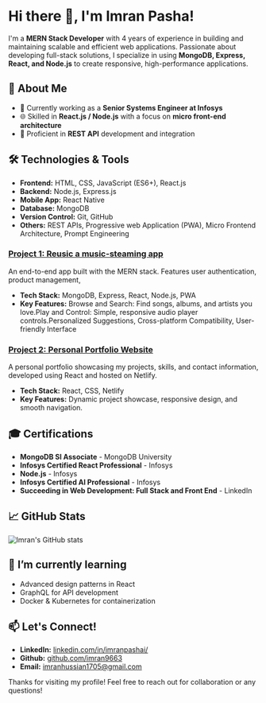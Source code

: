 # Hi there 👋, I'm Imran Pasha!

I'm a **MERN Stack Developer** with 4 years of experience in building and maintaining scalable and efficient web applications. Passionate about developing full-stack solutions, I specialize in using **MongoDB, Express, React, and Node.js** to create responsive, high-performance applications.

## 🚀 About Me
- 💼 Currently working as a **Senior Systems Engineer at Infosys**
- 🌐 Skilled in **React.js / Node.js** with a focus on **micro front-end architecture**
- 📡 Proficient in **REST API** development and integration

## 🛠️ Technologies & Tools
- **Frontend:** HTML, CSS, JavaScript (ES6+), React.js
- **Backend:** Node.js, Express.js
- **Mobile App:** React Native
- **Database:** MongoDB
- **Version Control:** Git, GitHub
- **Others:** REST APIs, Progressive web Application (PWA), Micro Frontend Architecture, Prompt Engineering 
### [Project 1: Reusic a music-steaming app](https://github.com/imran9663/react-music)
An end-to-end app built with the MERN stack. Features user authentication, product management, 
- **Tech Stack:** MongoDB, Express, React, Node.js, PWA
- **Key Features:** Browse and Search: Find songs, albums, and artists you love.Play and Control: Simple, responsive audio player controls.Personalized Suggestions, Cross-platform Compatibility, User-friendly Interface

<!-- ### [Project 2: Real-Time Chat Application](https://github.com/imran9663/real-time-chat-app)
A real-time chat app using web sockets, allowing users to create rooms and chat in real time.
- **Tech Stack:** Node.js, Express, MongoDB, Socket.IO, React
- **Key Features:** Real-time messaging, room management, and message notifications. -->

### [Project 2: Personal Portfolio Website](https://github.com/imran9663/new-portfolio)
A personal portfolio showcasing my projects, skills, and contact information, developed using React and hosted on Netlify.
- **Tech Stack:** React, CSS, Netlify
- **Key Features:** Dynamic project showcase, responsive design, and smooth navigation.

## 🎓 Certifications
- **MongoDB SI Associate** - MongoDB University
- **Infosys Certified React Professional** - Infosys
- **Node.js** - Infosys
- **Infosys Certified AI Professional** - Infosys
- **Succeeding in Web Development: Full Stack and Front End** - LinkedIn

## 📈 GitHub Stats
![Imran's GitHub stats](https://github-readme-stats.vercel.app/api?username=imran9663&show_icons=true&theme=radical)

## 🌱 I’m currently learning
- Advanced design patterns in React
- GraphQL for API development
- Docker & Kubernetes for containerization

## 📫 Let's Connect!
- **LinkedIn:** [linkedin.com/in/imranpashai/](https://www.linkedin.com/in/imranpashai/)
- **Github:** [github.com/imran9663](https://github.com/imran9663)
- **Email:** [imranhussian1705@gmail.com](mailto:imranhussian1705@gmail.com)

Thanks for visiting my profile! Feel free to reach out for collaboration or any questions!
